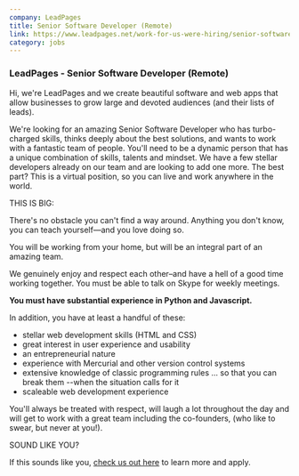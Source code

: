 ```yaml
---
company: LeadPages
title: Senior Software Developer (Remote)
link: https://www.leadpages.net/work-for-us-were-hiring/senior-software-developer/
category: jobs
---
```


### LeadPages - Senior Software Developer (Remote)

Hi, we're LeadPages and we create beautiful software and web apps that allow businesses to grow large and devoted audiences (and their lists of leads).

We're looking for an amazing Senior Software Developer who has turbo-charged skills, thinks deeply about the best solutions, and wants to work with a fantastic team of people. You'll need to be a dynamic person that has a unique combination of skills, talents and mindset. We have a few stellar developers already on our team and are looking to add one more. The best part? This is a virtual position, so you can live and work anywhere in the world. 

THIS IS BIG:

There's no obstacle you can't find a way around. Anything you don't know, you can teach yourself—and you love doing so.

You will be working from your home, but will be an integral part of an amazing team. 

We genuinely enjoy and respect each other–and have a hell of a good time working together. You must be able to talk on Skype for weekly meetings.

**You must have substantial experience in Python and Javascript.**

In addition, you have at least a handful of these:
* stellar web development skills (HTML and CSS)
* great interest in user experience and usability
* an entrepreneurial nature
* experience with Mercurial and other version control systems
* extensive knowledge of classic programming rules ... so that you can break them --when the situation calls for it
* scaleable web development experience

You'll always be treated with respect, will laugh a lot throughout the day and will get to work with a great team including the co-founders, (who like to swear, but never at you!).

SOUND LIKE YOU?

If this sounds like you, [check us out here](https://www.leadpages.net/work-for-us-were-hiring/senior-software-developer/) to learn more and apply.
